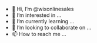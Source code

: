 - 👋 Hi, I’m @wixonlinesales
- 👀 I’m interested in ...
- 🌱 I’m currently learning ...
- 💞️ I’m looking to collaborate on ...
- 📫 How to reach me ...

<!---
wixonlinesales/wixonlinesales is a ✨ special ✨ repository because its `README.md` (this file) appears on your GitHub profile.
You can click the Preview link to take a look at your changes.
--->
